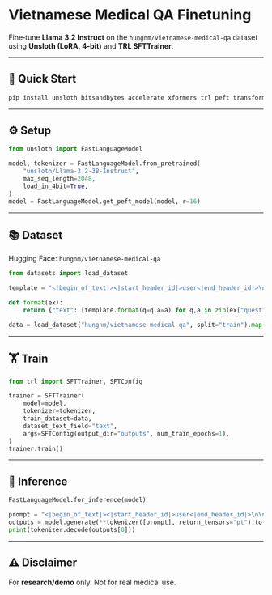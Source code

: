 # Vietnamese Medical QA Finetuning

Fine‑tune **Llama 3.2 Instruct** on the `hungnm/vietnamese-medical-qa` dataset using **Unsloth (LoRA, 4‑bit)** and **TRL SFTTrainer**.

---

## 🚀 Quick Start

```bash
pip install unsloth bitsandbytes accelerate xformers trl peft transformers datasets sentencepiece
```

---

## ⚙️ Setup

```python
from unsloth import FastLanguageModel

model, tokenizer = FastLanguageModel.from_pretrained(
    "unsloth/Llama-3.2-3B-Instruct",
    max_seq_length=2048,
    load_in_4bit=True,
)
model = FastLanguageModel.get_peft_model(model, r=16)
```

---

## 📚 Dataset

Hugging Face: `hungnm/vietnamese-medical-qa`

```python
from datasets import load_dataset

template = "<|begin_of_text|><|start_header_id|>user<|end_header_id|>\n\n{q}<|eot_id|><|start_header_id|>assistant<|end_header_id|>\n\n{a}<|eot_id|>"

def format(ex):
    return {"text": [template.format(q=q,a=a) for q,a in zip(ex["question"],ex["answer"])]}

data = load_dataset("hungnm/vietnamese-medical-qa", split="train").map(format, batched=True)
```

---

## 🏋️ Train

```python
from trl import SFTTrainer, SFTConfig

trainer = SFTTrainer(
    model=model,
    tokenizer=tokenizer,
    train_dataset=data,
    dataset_text_field="text",
    args=SFTConfig(output_dir="outputs", num_train_epochs=1),
)
trainer.train()
```

---

## 🔎 Inference

```python
FastLanguageModel.for_inference(model)

prompt = "<|begin_of_text|><|start_header_id|>user<|end_header_id|>\n\nHỏi bác sĩ...<|eot_id|><|start_header_id|>assistant<|end_header_id|>\n\n"
outputs = model.generate(**tokenizer([prompt], return_tensors="pt").to("cuda"), max_new_tokens=256)
print(tokenizer.decode(outputs[0]))
```

---

## ⚠️ Disclaimer

For **research/demo** only. Not for real medical use.
